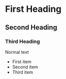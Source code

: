 # First Heading
## Second Heading
### Third Heading 
Normal text

* First item
* Second item
* Third item

